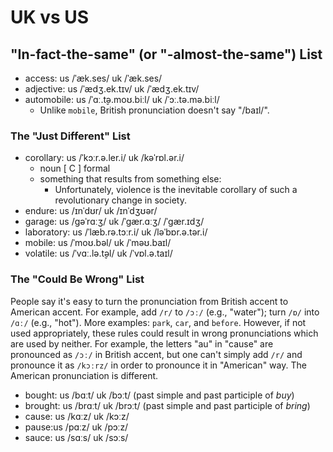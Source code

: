# UK vs US

## "In-fact-the-same" (or "-almost-the-same") List

- access: us /ˈæk.ses/ uk /ˈæk.ses/
- adjective: us /ˈædʒ.ek.tɪv/ uk /ˈædʒ.ek.tɪv/
- automobile: us /ˈɑː.t̬ə.moʊ.biːl/ uk /ˈɔː.tə.mə.biːl/
  - Unlike `mobile`, British pronunciation doesn't say "/baɪl/".

### The "Just Different" List

- corollary: us /ˈkɔːr.ə.ler.i/ uk /kəˈrɒl.ər.i/
  - noun [ C ] formal
  - something that results from something else:
    - Unfortunately, violence is the inevitable corollary of such a revolutionary change in society.
- endure: us /ɪnˈdʊr/ uk /ɪnˈdʒʊər/
- garage: us /ɡəˈrɑːʒ/ uk /ˈɡær.ɑːʒ/ /ˈɡær.ɪdʒ/
- laboratory: us /ˈlæb.rə.tɔːr.i/ uk /ləˈbɒr.ə.tər.i/
- mobile: us /ˈmoʊ.bəl/ uk /ˈməʊ.baɪl/
- volatile: us /ˈvɑː.lə.t̬əl/ uk /ˈvɒl.ə.taɪl/

### The "Could Be Wrong" List

People say it's easy to turn the pronunciation from British accent to American accent. For example, add `/r/` to `/ɔː/` (e.g., "water"); turn `/ɒ/` into `/ɑː/` (e.g., "hot"). More examples: `park`, `car`, and `before`. However, if not used appropriately, these rules could result in wrong pronunciations which are used by neither. For example, the letters "au" in "cause" are pronounced as `/ɔː/` in British accent, but one can't simply add `/r/` and pronounce it as `/kɔːrz/` in order to pronounce it in "American" way. The American pronunciation is different.

- bought: us /bɑːt/ uk /bɔːt/ (past simple and past participle of _buy_)
- brought: us /brɑːt/ uk /brɔːt/ (past simple and past participle of _bring_)
- cause: us /kɑːz/ uk /kɔːz/
- pause:us /pɑːz/ uk /pɔːz/
- sauce: us /sɑːs/ uk /sɔːs/
